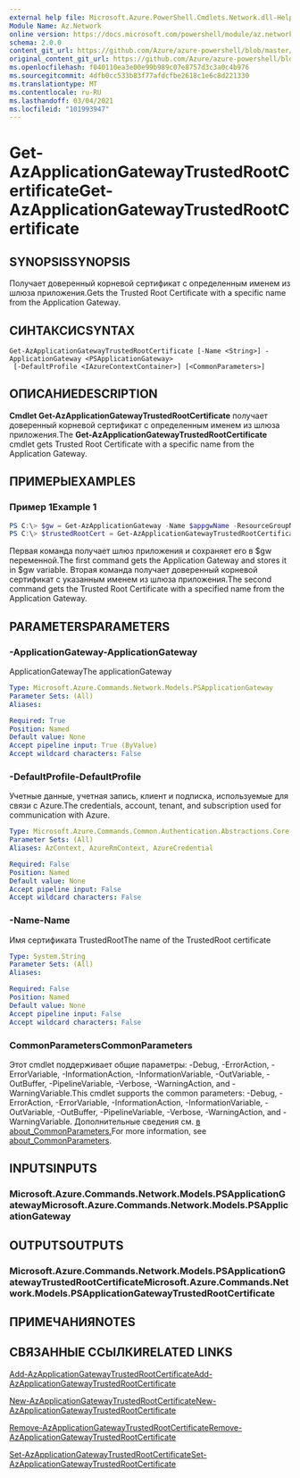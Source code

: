 ```yaml
---
external help file: Microsoft.Azure.PowerShell.Cmdlets.Network.dll-Help.xml
Module Name: Az.Network
online version: https://docs.microsoft.com/powershell/module/az.network/get-azapplicationgatewaytrustedrootcertificate
schema: 2.0.0
content_git_url: https://github.com/Azure/azure-powershell/blob/master/src/Network/Network/help/Get-AzApplicationGatewayTrustedRootCertificate.md
original_content_git_url: https://github.com/Azure/azure-powershell/blob/master/src/Network/Network/help/Get-AzApplicationGatewayTrustedRootCertificate.md
ms.openlocfilehash: f040110ea3e00e99b989c07e8757d3c3a0c4b976
ms.sourcegitcommit: 4dfb0cc533b83f77afdcfbe2618c1e6c8d221330
ms.translationtype: MT
ms.contentlocale: ru-RU
ms.lasthandoff: 03/04/2021
ms.locfileid: "101993947"
---
```

# <span data-ttu-id="568dc-101">Get-AzApplicationGatewayTrustedRootCertificate</span><span class="sxs-lookup"><span data-stu-id="568dc-101">Get-AzApplicationGatewayTrustedRootCertificate</span></span>

## <span data-ttu-id="568dc-102">SYNOPSIS</span><span class="sxs-lookup"><span data-stu-id="568dc-102">SYNOPSIS</span></span>
<span data-ttu-id="568dc-103">Получает доверенный корневой сертификат с определенным именем из шлюза приложения.</span><span class="sxs-lookup"><span data-stu-id="568dc-103">Gets the Trusted Root Certificate with a specific name from the Application Gateway.</span></span>

## <span data-ttu-id="568dc-104">СИНТАКСИС</span><span class="sxs-lookup"><span data-stu-id="568dc-104">SYNTAX</span></span>

```
Get-AzApplicationGatewayTrustedRootCertificate [-Name <String>] -ApplicationGateway <PSApplicationGateway>
 [-DefaultProfile <IAzureContextContainer>] [<CommonParameters>]
```

## <span data-ttu-id="568dc-105">ОПИСАНИЕ</span><span class="sxs-lookup"><span data-stu-id="568dc-105">DESCRIPTION</span></span>
<span data-ttu-id="568dc-106">**Cmdlet Get-AzApplicationGatewayTrustedRootCertificate** получает доверенный корневой сертификат с определенным именем из шлюза приложения.</span><span class="sxs-lookup"><span data-stu-id="568dc-106">The **Get-AzApplicationGatewayTrustedRootCertificate** cmdlet gets Trusted Root Certificate with a specific name from the Application Gateway.</span></span>

## <span data-ttu-id="568dc-107">ПРИМЕРЫ</span><span class="sxs-lookup"><span data-stu-id="568dc-107">EXAMPLES</span></span>

### <span data-ttu-id="568dc-108">Пример 1</span><span class="sxs-lookup"><span data-stu-id="568dc-108">Example 1</span></span>
```powershell
PS C:\> $gw = Get-AzApplicationGateway -Name $appgwName -ResourceGroupName $resgpName
PS C:\> $trustedRootCert = Get-AzApplicationGatewayTrustedRootCertificate -ApplicationGateway $gw -Name $certName --CertificateFile ".\rootCA.cer"
```

<span data-ttu-id="568dc-109">Первая команда получает шлюз приложения и сохраняет его в $gw переменной.</span><span class="sxs-lookup"><span data-stu-id="568dc-109">The first command gets the Application Gateway and stores it in $gw variable.</span></span>
<span data-ttu-id="568dc-110">Вторая команда получает доверенный корневой сертификат с указанным именем из шлюза приложения.</span><span class="sxs-lookup"><span data-stu-id="568dc-110">The second command gets the Trusted Root Certificate with a specified name from the Application Gateway.</span></span>

## <span data-ttu-id="568dc-111">PARAMETERS</span><span class="sxs-lookup"><span data-stu-id="568dc-111">PARAMETERS</span></span>

### <span data-ttu-id="568dc-112">-ApplicationGateway</span><span class="sxs-lookup"><span data-stu-id="568dc-112">-ApplicationGateway</span></span>
<span data-ttu-id="568dc-113">ApplicationGateway</span><span class="sxs-lookup"><span data-stu-id="568dc-113">The applicationGateway</span></span>

```yaml
Type: Microsoft.Azure.Commands.Network.Models.PSApplicationGateway
Parameter Sets: (All)
Aliases:

Required: True
Position: Named
Default value: None
Accept pipeline input: True (ByValue)
Accept wildcard characters: False
```

### <span data-ttu-id="568dc-114">-DefaultProfile</span><span class="sxs-lookup"><span data-stu-id="568dc-114">-DefaultProfile</span></span>
<span data-ttu-id="568dc-115">Учетные данные, учетная запись, клиент и подписка, используемые для связи с Azure.</span><span class="sxs-lookup"><span data-stu-id="568dc-115">The credentials, account, tenant, and subscription used for communication with Azure.</span></span>

```yaml
Type: Microsoft.Azure.Commands.Common.Authentication.Abstractions.Core.IAzureContextContainer
Parameter Sets: (All)
Aliases: AzContext, AzureRmContext, AzureCredential

Required: False
Position: Named
Default value: None
Accept pipeline input: False
Accept wildcard characters: False
```

### <span data-ttu-id="568dc-116">-Name</span><span class="sxs-lookup"><span data-stu-id="568dc-116">-Name</span></span>
<span data-ttu-id="568dc-117">Имя сертификата TrustedRoot</span><span class="sxs-lookup"><span data-stu-id="568dc-117">The name of the TrustedRoot certificate</span></span>

```yaml
Type: System.String
Parameter Sets: (All)
Aliases:

Required: False
Position: Named
Default value: None
Accept pipeline input: False
Accept wildcard characters: False
```

### <span data-ttu-id="568dc-118">CommonParameters</span><span class="sxs-lookup"><span data-stu-id="568dc-118">CommonParameters</span></span>
<span data-ttu-id="568dc-119">Этот cmdlet поддерживает общие параметры: -Debug, -ErrorAction, -ErrorVariable, -InformationAction, -InformationVariable, -OutVariable, -OutBuffer, -PipelineVariable, -Verbose, -WarningAction, and -WarningVariable.</span><span class="sxs-lookup"><span data-stu-id="568dc-119">This cmdlet supports the common parameters: -Debug, -ErrorAction, -ErrorVariable, -InformationAction, -InformationVariable, -OutVariable, -OutBuffer, -PipelineVariable, -Verbose, -WarningAction, and -WarningVariable.</span></span> <span data-ttu-id="568dc-120">Дополнительные сведения см. [в about_CommonParameters.](http://go.microsoft.com/fwlink/?LinkID=113216)</span><span class="sxs-lookup"><span data-stu-id="568dc-120">For more information, see [about_CommonParameters](http://go.microsoft.com/fwlink/?LinkID=113216).</span></span>

## <span data-ttu-id="568dc-121">INPUTS</span><span class="sxs-lookup"><span data-stu-id="568dc-121">INPUTS</span></span>

### <span data-ttu-id="568dc-122">Microsoft.Azure.Commands.Network.Models.PSApplicationGateway</span><span class="sxs-lookup"><span data-stu-id="568dc-122">Microsoft.Azure.Commands.Network.Models.PSApplicationGateway</span></span>

## <span data-ttu-id="568dc-123">OUTPUTS</span><span class="sxs-lookup"><span data-stu-id="568dc-123">OUTPUTS</span></span>

### <span data-ttu-id="568dc-124">Microsoft.Azure.Commands.Network.Models.PSApplicationGatewayTrustedRootCertificate</span><span class="sxs-lookup"><span data-stu-id="568dc-124">Microsoft.Azure.Commands.Network.Models.PSApplicationGatewayTrustedRootCertificate</span></span>

## <span data-ttu-id="568dc-125">ПРИМЕЧАНИЯ</span><span class="sxs-lookup"><span data-stu-id="568dc-125">NOTES</span></span>

## <span data-ttu-id="568dc-126">СВЯЗАННЫЕ ССЫЛКИ</span><span class="sxs-lookup"><span data-stu-id="568dc-126">RELATED LINKS</span></span>

[<span data-ttu-id="568dc-127">Add-AzApplicationGatewayTrustedRootCertificate</span><span class="sxs-lookup"><span data-stu-id="568dc-127">Add-AzApplicationGatewayTrustedRootCertificate</span></span>](./Add-AzApplicationGatewayTrustedRootCertificate.md)

[<span data-ttu-id="568dc-128">New-AzApplicationGatewayTrustedRootCertificate</span><span class="sxs-lookup"><span data-stu-id="568dc-128">New-AzApplicationGatewayTrustedRootCertificate</span></span>](./New-AzApplicationGatewayTrustedRootCertificate.md)

[<span data-ttu-id="568dc-129">Remove-AzApplicationGatewayTrustedRootCertificate</span><span class="sxs-lookup"><span data-stu-id="568dc-129">Remove-AzApplicationGatewayTrustedRootCertificate</span></span>](./Remove-AzApplicationGatewayTrustedRootCertificate.md)

[<span data-ttu-id="568dc-130">Set-AzApplicationGatewayTrustedRootCertificate</span><span class="sxs-lookup"><span data-stu-id="568dc-130">Set-AzApplicationGatewayTrustedRootCertificate</span></span>](./Set-AzApplicationGatewayTrustedRootCertificate.md)
